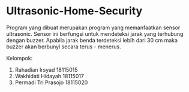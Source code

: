 # Ultrasonic-Home-Security
Program yang dibuat merupakan program yang memanfaatkan sensor ultrasonic. 
Sensor ini berfungsi untuk mendeteksi jarak yang terhubung dengan buzzer. 
Apabila jarak benda terdeteksi lebih dari 30 cm maka buzzer akan berbunyi secara terus - menerus. 

Kelompok:
  1. Rahadian Irsyad      18115015
  2. Wakhidati Hidayah    18115017
  3. Permadi Tri Prasojo  18115020
